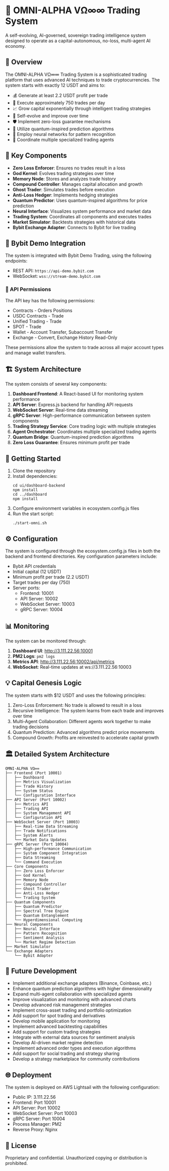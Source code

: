 # 🚀 OMNI-ALPHA VΩ∞∞ Trading System

A self-evolving, AI-governed, sovereign trading intelligence system designed to operate as a capital-autonomous, no-loss, multi-agent AI economy.

## 🌟 Overview

The OMNI-ALPHA VΩ∞∞ Trading System is a sophisticated trading platform that uses advanced AI techniques to trade cryptocurrencies. The system starts with exactly 12 USDT and aims to:

- 💰 Generate at least 2.2 USDT profit per trade
- 🔄 Execute approximately 750 trades per day
- 📈 Grow capital exponentially through intelligent trading strategies
- 🧠 Self-evolve and improve over time
- 🛡️ Implement zero-loss guarantee mechanisms
- 🔮 Utilize quantum-inspired prediction algorithms
- 🧩 Employ neural networks for pattern recognition
- 👥 Coordinate multiple specialized trading agents

## 🧩 Key Components

- **Zero Loss Enforcer**: Ensures no trades result in a loss
- **God Kernel**: Evolves trading strategies over time
- **Memory Node**: Stores and analyzes trade history
- **Compound Controller**: Manages capital allocation and growth
- **Ghost Trader**: Simulates trades before execution
- **Anti-Loss Hedger**: Implements hedging strategies
- **Quantum Predictor**: Uses quantum-inspired algorithms for price prediction
- **Neural Interface**: Visualizes system performance and market data
- **Trading System**: Coordinates all components and executes trades
- **Market Simulator**: Backtests strategies with historical data
- **Bybit Exchange Adapter**: Connects to Bybit for live trading

## 🔌 Bybit Demo Integration

The system is integrated with Bybit Demo Trading, using the following endpoints:

- REST API: `https://api-demo.bybit.com`
- WebSocket: `wss://stream-demo.bybit.com`

### 🔑 API Permissions

The API key has the following permissions:

- Contracts - Orders Positions
- USDC Contracts - Trade
- Unified Trading - Trade
- SPOT - Trade
- Wallet - Account Transfer, Subaccount Transfer
- Exchange - Convert, Exchange History Read-Only

These permissions allow the system to trade across all major account types and manage wallet transfers.

## 🏗️ System Architecture

The system consists of several key components:

1. **Dashboard Frontend**: A React-based UI for monitoring system performance
2. **API Server**: Express.js backend for handling API requests
3. **WebSocket Server**: Real-time data streaming
4. **gRPC Server**: High-performance communication between system components
5. **Trading Strategy Service**: Core trading logic with multiple strategies
6. **Agent Orchestrator**: Coordinates multiple specialized trading agents
7. **Quantum Bridge**: Quantum-inspired prediction algorithms
8. **Zero Loss Guarantee**: Ensures minimum profit per trade

## 🚀 Getting Started

1. Clone the repository
2. Install dependencies:
   ```
   cd ui/dashboard-backend
   npm install
   cd ../dashboard
   npm install
   ```
3. Configure environment variables in ecosystem.config.js files
4. Run the start script:
   ```
   ./start-omni.sh
   ```

## ⚙️ Configuration

The system is configured through the ecosystem.config.js files in both the backend and frontend directories. Key configuration parameters include:

- Bybit API credentials
- Initial capital (12 USDT)
- Minimum profit per trade (2.2 USDT)
- Target trades per day (750)
- Server ports:
  - Frontend: 10001
  - API Server: 10002
  - WebSocket Server: 10003
  - gRPC Server: 10004

## 📊 Monitoring

The system can be monitored through:

1. **Dashboard UI**: http://3.111.22.56:10001
2. **PM2 Logs**: `pm2 logs`
3. **Metrics API**: http://3.111.22.56:10002/api/metrics
4. **WebSocket**: Real-time updates at ws://3.111.22.56:10003

## 💡 Capital Genesis Logic

The system starts with $12 USDT and uses the following principles:

1. Zero-Loss Enforcement: No trade is allowed to result in a loss
2. Recursive Intelligence: The system learns from each trade and improves over time
3. Multi-Agent Collaboration: Different agents work together to make trading decisions
4. Quantum Prediction: Advanced algorithms predict price movements
5. Compound Growth: Profits are reinvested to accelerate capital growth

## 🏛️ Detailed System Architecture

```
OMNI-ALPHA VΩ∞∞
├── Frontend (Port 10001)
│   ├── Dashboard
│   ├── Metrics Visualization
│   ├── Trade History
│   ├── System Status
│   └── Configuration Interface
├── API Server (Port 10002)
│   ├── Metrics API
│   ├── Trading API
│   ├── System Management API
│   └── Configuration API
├── WebSocket Server (Port 10003)
│   ├── Real-time Data Streaming
│   ├── Trade Notifications
│   ├── System Alerts
│   └── Market Data Updates
├── gRPC Server (Port 10004)
│   ├── High-performance Communication
│   ├── System Component Integration
│   ├── Data Streaming
│   └── Command Execution
├── Core Components
│   ├── Zero Loss Enforcer
│   ├── God Kernel
│   ├── Memory Node
│   ├── Compound Controller
│   ├── Ghost Trader
│   ├── Anti-Loss Hedger
│   └── Trading System
├── Quantum Components
│   ├── Quantum Predictor
│   ├── Spectral Tree Engine
│   ├── Quantum Entanglement
│   └── Hyperdimensional Computing
├── Neural Components
│   ├── Neural Interface
│   ├── Pattern Recognition
│   ├── Sentiment Analysis
│   └── Market Regime Detection
├── Market Simulator
└── Exchange Adapters
    └── Bybit Adapter
```

## 🔮 Future Development

- Implement additional exchange adapters (Binance, Coinbase, etc.)
- Enhance quantum prediction algorithms with higher dimensionality
- Expand multi-agent collaboration with specialized agents
- Improve visualization and monitoring with advanced charts
- Develop advanced risk management strategies
- Implement cross-asset trading and portfolio optimization
- Add support for spot trading and derivatives
- Develop mobile application for monitoring
- Implement advanced backtesting capabilities
- Add support for custom trading strategies
- Integrate with external data sources for sentiment analysis
- Develop AI-driven market regime detection
- Implement advanced order types and execution algorithms
- Add support for social trading and strategy sharing
- Develop a strategy marketplace for community contributions

## 🌐 Deployment

The system is deployed on AWS Lightsail with the following configuration:

- Public IP: 3.111.22.56
- Frontend: Port 10001
- API Server: Port 10002
- WebSocket Server: Port 10003
- gRPC Server: Port 10004
- Process Manager: PM2
- Reverse Proxy: Nginx

## 📜 License

Proprietary and confidential. Unauthorized copying or distribution is prohibited.
